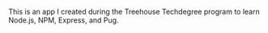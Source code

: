 This is an app I created during the Treehouse Techdegree program to learn Node.js, NPM, Express, and Pug. 
